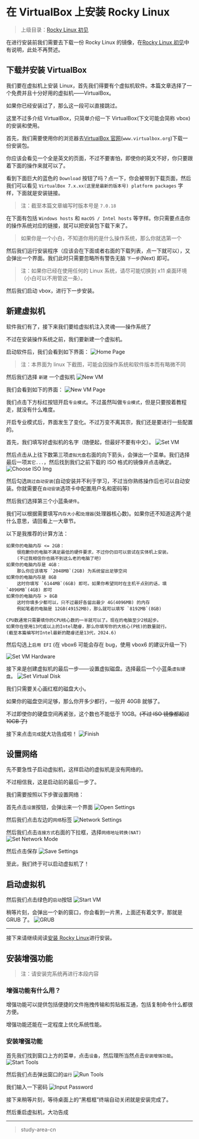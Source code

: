 # 在 VirtualBox 上安装 Rocky Linux

> 上级目录：[Rocky Linux 初见](../rocky_first_met.md)

在进行安装前我们需要去下载一份 Rocky Linux 的镜像，在[Rocky Linux 初见](../rocky_first_met.md)中有说明，此处不再赘述。

## 下载并安装 VirtualBox

我们要在虚拟机上安装 Linux，首先我们得要有个虚拟机软件。本篇文章选择了一个免费并且十分好用的虚拟机——VirtualBox。

如果你已经安装过了，那么这一段可以直接跳过。

这里不过多介绍 VirtualBox，只简单介绍一下 VirtualBox(下文可能会简称 vbox) 的安装和使用。

首先，我们需要使用你的浏览器去[VirtualBox 官网](https://www.virtualbox.org/)(`www.virtualbox.org`)下载一份安装包。

你应该会看见一个全是英文的页面，不过不要害怕，即使你的英文不好，你只要跟着下面的操作来就可以了。

看到下面巨大的蓝色的 `Download` 按钮了吗？点一下，你会被带到下载页面，然后我们可以看见 `VirtualBox 7.x.xx(这里是最新的版本号) platform packages` 字样，下面就是安装链接。

> 注：截至本篇文章编写时版本号是 `7.0.18`

在下面有包括 `​Windows hosts` 和 `​macOS / Intel hosts` 等字样。你只需要点击你的操作系统对应的链接，就可以把安装包下载下来了。

> 如果你是一个小白，不知道你用的是什么操作系统，那么你就选第一个

然后我们运行安装程序（应该会在下面或者右面的下载列表，点一下就可以），又会弹出一个界面。我们此时只需要忽略所有警告无脑 `下一步`(Next) 即可。

> 注：如果你已经在使用任何的 Linux 系统，请尽可能切换到 x11 桌面环境（小白可以不用管这一条）。

然后我们启动 vbox，进行下一步安装。

## 新建虚拟机

软件我们有了，接下来我们要给虚拟机注入灵魂——操作系统了

不过在安装操作系统之前，我们要新建一个虚拟机。

启动软件后，我们会看到如下界面：
![Home Page](./assets/2.4.vbox.1.png)

> 注：本界面为 linux 下截图，可能会因操作系统和软件版本而有略微不同

然后我们选择 `新建` 一个虚拟机
![New VM](./assets/2.4.vbox.2.png)

我们会看到如下的界面：
![New VM Page](./assets/2.4.vbox.3.png)

我们点击下方标红按钮开启`专业模式`。不过虽然叫做`专业模式`，但是只要按着教程走，就没有什么难度。

开启专业模式后，界面发生了变化。不过万变不离其宗，我们还是要进行一些配置的。

首先，我们填写好虚拟机的名字（随便起，但最好不要有中文）。
![Set VM](./assets/2.4.vbox.4.png)

然后点击从上往下数第三项`虚拟光盘`右面的向下箭头，会弹出一个菜单。我们选择最后一项`其它...`，然后找到我们之前下载的 ISO 格式的镜像并点击确定。
![Choose ISO Img](./assets/2.4.vbox.5.png)

然后勾选`跳过自动安装`(自动安装并不利于学习，不过当你熟练操作后也可以自动安装。你就需要在`自动安装`选项卡中配置用户名和密码等)

然后我们选择第三个小蓝条`硬件`。

我们可以根据需要填写`内存大小`和`处理器`(处理器核心数)。如果你还不知道这两个是什么意思，请回看上一大章节。

以下是我推荐的计算方法：

```text
如果你的电脑内存 <= 2GB：
    很抱歉你的电脑不满足最低的硬件要求，不过你仍旧可以尝试在实体机上安装。
    (不过我相信你也搞不到这么老的电脑了吧)
如果你的电脑内存是 4GB：
    那么你应该填写 `2048MB`(2GB) 为系统留出足够空间
如果你的电脑内存是 8GB
    这时你填写 `6144MB`(6GB) 即可。如果你希望同时在主机干点别的话，填`4096MB`(4GB) 即可
如果你的电脑内存 > 8GB
    这时你填多少都可以，只不过最好各留出最少 4G(4096MB) 的内存
    例如笔者的电脑是 12GB(49152MB)，那么就可以填写 `8192MB`(8GB)

CPU数通常只需要填你的CPU核心数的一半就可以了。现在的电脑至少2核起步。
如果你在使用13代或以上的Intel酷睿，那么你填写你的大核心(P核)的数量就行。
(截至本篇编写时Intel最新的酷睿还是13代，2024.6)
```

然后勾选上`启用 EFI` (在 vbox6 可能会存在 bug，使用 vbox6 的建议升级一下)

![Set VM Hardware](./assets/2.4.vbox.6.png)

接下来是创建虚拟机的最后一步——设置虚拟磁盘。选择最后一个小蓝条`虚拟硬盘`。
![Set Virtual Disk](./assets/2.4.vbox.7.png)

我们只需要关心画红框的磁盘大小。

如果你的磁盘空间足够，那么你开多少都行，一般开 40GB 就够了。

不过即使你的硬盘空间再紧张，这个数也不能低于 10GB。~~(不过 ISO 镜像都超过 10GB 了)~~

接下来点击`完成`就大功告成啦！
![Finish](./assets/2.4.vbox.8.png)

## 设置网络

先不要急性子启动虚拟机，这样启动的虚拟机是没有网络的。

不过相信我，这是启动前的最后一步了。

我们需要按照以下步骤设置网络：

首先点击`设置`按钮，会弹出来一个界面
![Open Settings](./assets/2.4.vbox.9.png)

然后我们点击左边的`网络`标签
![Network Settings](./assets/2.4.vbox.10.png)

然后我们点击`连接方式`右面的下拉框，选择`网络地址转换(NAT)`
![Set Network Mode](./assets/2.4.vbox.11.png)

然后点击保存
![Save Settings](./assets/2.4.vbox.12.png)

至此，我们终于可以启动虚拟机了！

## 启动虚拟机

然后我们点击绿色的`启动`按钮
![Start VM](./assets/2.4.vbox.13.png)

稍等片刻，会弹出一个新的窗口，你会看到一片黑，上面还有着文字，那就是 GRUB 了。
![GRUB](./assets/2.4.vbox.14.png)

---

接下来请继续阅读[安装 Rocky Linux](./install_rocky_linux.md)进行安装。

## 安装增强功能

> 注：请安装完系统再进行本段内容

### 增强功能有什么用？

增强功能可以提供包括便捷的文件拖拽传输和剪贴板互通，包括复制命令什么都很方便。

增强功能还能在一定程度上优化系统性能。

### 安装增强功能

首先我们找到窗口上方的菜单，点击`设备`，然后理所当然点击`安装增强功能`。
![Start Tools](./assets/2.4.vbox.15.png)

然后我们点击弹出窗口的`运行`
![Run Tools](./assets/2.4.vbox.16.png)

我们输入一下密码
![Input Password](./assets/2.4.vbox.17.png)

接下来稍等片刻，等待桌面上的“黑框框”终端自动关闭就是安装完成了。

然后重启虚拟机，大功告成

---

> study-area-cn
